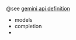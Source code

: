 @see [gemini api definition](https://ai.google.dev/tutorials/rest_quickstart)

- models
- completion
- 
